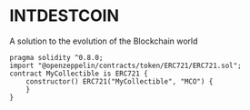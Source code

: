 # INTDESTCOIN
A solution to the evolution of the Blockchain world
```solidity
pragma solidity ^0.8.0;
import "@openzeppelin/contracts/token/ERC721/ERC721.sol";
contract MyCollectible is ERC721 {
    constructor() ERC721("MyCollectible", "MCO") {
    }
}
```
